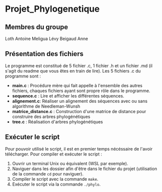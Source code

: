 # Projet_Phylogenetique

## Membres du groupe
Loth Antoine
Meligua Lévy
Beigaud Anne

## Présentation des fichiers
Le programme est constitué de 5 fichier .c, 1 fichier .h et un fichier .md (il s'agit du readme que vous êtes en train de lire).
Les 5 fichiers .c du programme sont :
- **main.c** : Procédure mère qui fait appelle à l'ensemble des autres fichiers, chaques fichiers ayant sont propre rôle dans le programme.
- **sequence.c** : Lire et afficher les différentes séquences.
- **alignement.c**: Réaliser un alignement des séquences avec ou sans algorithme de Needleman-Wunsh
- **matrice_distance.c** : Construction d'une matrice de distance pour construire des arbres phylogénétiques
- **tree.c** : Réalisation d'arbres phylogénétiques


## Exécuter le script

Pour pouvoir utilisé le script, il est en premier temps nécéssaire de l'avoir télécharger.
Pour compiler et exécuter le script : 

1) Ouvrir un terminal Unix ou équivalent (WSL par exemple).
2) Naviguer dans les dossier afin d'être dans le fichier du projet (utilisation de la commande ```cd``` pour naviguer).
3) Compiler le script avec la commande ```make```.
4) Exécuter le script via la commande ```./phylo```.